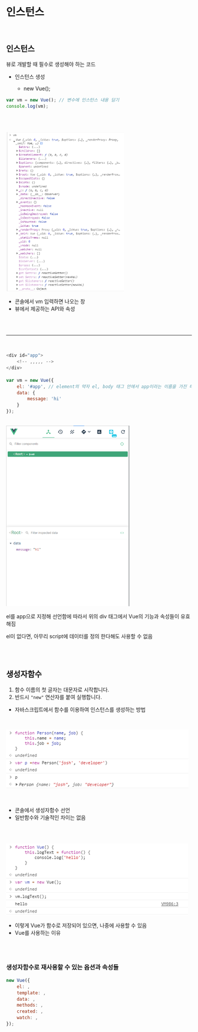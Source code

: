 # 인스턴스

<br>

## 인스턴스

뷰로 개발할 때 필수로 생성해야 하는 코드

+ 인스턴스 생성 

  + new Vue();

```javascript
var vm = new Vue(); // 변수에 인스턴스 내용 담기
console.log(vm);
```

<br><br>

<img src="./캡처3.png" alt="캡처3" style="zoom: 67%;"/>



+ 콘솔에서 vm 입력하면 나오는 창
+ 뷰에서 제공하는 API와 속성

<br>

<br>

-----

<br>

```javascript
<div id="app">
    <!-- ,,,,, --> 
</div>

var vm = new Vue({
    el: '#app', // element의 약자 el, body 태그 안에서 app이라는 이름을 가진 태그를 찾아서 인스턴스를 붙이겠다는 의미
    data: {
        message: 'hi'
    }
});
```

<br>

<img src="./캡처4.PNG" alt="./캡처4" style="zoom: 67%;"/>

<br>

el를 app으로 지정해 선언함에 따라서 위의 div 태그에서 Vue의 기능과 속성들이 유효해짐

el이 없다면, 아무리 script에 데이터를 정의 한다해도 사용할 수 없음

<br><br>

## 생성자함수

1. 함수 이름의 첫 글자는 대문자로 시작합니다.
2. 반드시 `"new"` 연산자를 붙여 실행합니다.

+ 자바스크립트에서 함수를 이용하여 인스턴스를 생성하는 방법

<br>

![캡처5](./캡처5.PNG)

<br>

+ 콘솔에서 생성자함수 선언
+ 일반함수와 기술적인 차이는 없음

<br><br>

![캡처6](./캡처6.PNG)

+ 이렇게 Vue가 함수로 저장되어 있으면, 나중에 사용할 수 있음
+ Vue를 사용하는 이유

<br><br>

### 생성자함수로 재사용할 수 있는 옵션과 속성들

```javascript
new Vue({
	el: ,
	template: ,
	data: ,
	methods: ,
    created: ,
    watch: ,
});
```

